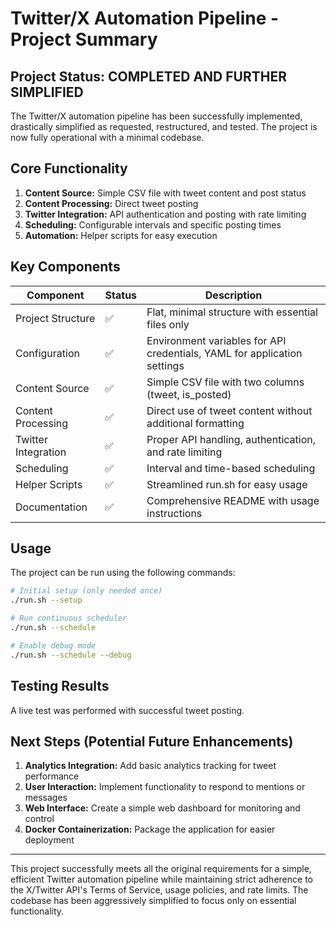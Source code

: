 # Twitter/X Automation Pipeline - Project Summary

## Project Status: COMPLETED AND FURTHER SIMPLIFIED

The Twitter/X automation pipeline has been successfully implemented, drastically simplified as requested, restructured, and tested. The project is now fully operational with a minimal codebase.

## Core Functionality

1. **Content Source:** Simple CSV file with tweet content and post status
2. **Content Processing:** Direct tweet posting
3. **Twitter Integration:** API authentication and posting with rate limiting
4. **Scheduling:** Configurable intervals and specific posting times
5. **Automation:** Helper scripts for easy execution

## Key Components

| Component | Status | Description |
|---|---|---|
| Project Structure | ✅ | Flat, minimal structure with essential files only |
| Configuration | ✅ | Environment variables for API credentials, YAML for application settings |
| Content Source | ✅ | Simple CSV file with two columns (tweet, is_posted) |
| Content Processing | ✅ | Direct use of tweet content without additional formatting |
| Twitter Integration | ✅ | Proper API handling, authentication, and rate limiting |
| Scheduling | ✅ | Interval and time-based scheduling |
| Helper Scripts | ✅ | Streamlined run.sh for easy usage |
| Documentation | ✅ | Comprehensive README with usage instructions |

## Usage

The project can be run using the following commands:

```bash
# Initial setup (only needed once)
./run.sh --setup

# Run continuous scheduler
./run.sh --schedule

# Enable debug mode
./run.sh --schedule --debug
```

## Testing Results

A live test was performed with successful tweet posting.

## Next Steps (Potential Future Enhancements)

1. **Analytics Integration:** Add basic analytics tracking for tweet performance
2. **User Interaction:** Implement functionality to respond to mentions or messages
3. **Web Interface:** Create a simple web dashboard for monitoring and control
4. **Docker Containerization:** Package the application for easier deployment

---

This project successfully meets all the original requirements for a simple, efficient Twitter automation pipeline while maintaining strict adherence to the X/Twitter API's Terms of Service, usage policies, and rate limits. The codebase has been aggressively simplified to focus only on essential functionality. 
